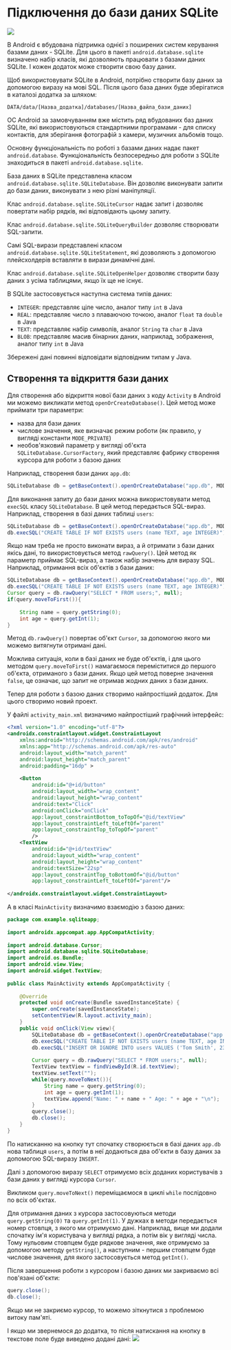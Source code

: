 # Підключення до бази даних SQLite

![](/images/android/6-lesson/1-intro-in-sqlite/2.png)

В Android є вбудована підтримка однієї з поширених систем керування базами даних - SQLite. Для цього в пакеті `android.database.sqlite` визначено набір класів, які дозволяють працювати з базами даних SQLite. І кожен додаток може створити свою базу даних.

Щоб використовувати SQLite в Android, потрібно створити базу даних за допомогою виразу на мові SQL. Після цього база даних буде зберігатися в каталозі додатка за шляхом:

```
DATA/data/[Назва_додатка]/databases/[Назва_файла_бази_даних]
```

ОС Android за замовчуванням вже містить ряд вбудованих баз даних SQLite, які використовуються стандартними програмами - для списку контактів, для зберігання фотографій з камери, музичних альбомів тощо.

Основну функціональність по роботі з базами даних надає пакет `android.database`. Функціональність безпосередньо для роботи з SQLite знаходиться в пакеті `android.database.sqlite`.

База даних в SQLite представлена класом `android.database.sqlite.SQLiteDatabase`. Він дозволяє виконувати запити до бази даних, виконувати з нею різні маніпуляції.

Клас `android.database.sqlite.SQLiteCursor` надає запит і дозволяє повертати набір рядків, які відповідають цьому запиту.

Клас `android.database.sqlite.SQLiteQueryBuilder` дозволяє створювати SQL-запити.

Самі SQL-вирази представлені класом `android.database.sqlite.SQLiteStatement`, які дозволяють з допомогою плейсхолдерів вставляти в вирази динамічні дані.

Клас `android.database.sqlite.SQLiteOpenHelper` дозволяє створити базу даних з усіма таблицями, якщо їх ще не існує.

В SQLite застосовується наступна система типів даних:

- `INTEGER`: представляє ціле число, аналог типу `int` в Java
- `REAL`: представляє число з плаваючою точкою, аналог `float` та `double` в Java
- `TEXT`: представляє набір символів, аналог `String` та `char` в Java
- `BLOB`: представляє масив бінарних даних, наприклад, зображення, аналог типу `int` в Java

Збережені дані повинні відповідати відповідним типам у Java.

## Створення та відкриття бази даних

Для створення або відкриття нової бази даних з коду `Activity` в Android ми можемо викликати метод `openOrCreateDatabase()`. Цей метод може приймати три параметри:

- назва для бази даних
- числове значення, яке визначає режим роботи (як правило, у вигляді константи `MODE_PRIVATE`)
- необов'язковий параметр у вигляді об'єкта `SQLiteDatabase.CursorFactory`, який представляє фабрику створення курсора для роботи з базою даних

Наприклад, створення бази даних `app.db`:

```java
SQLiteDatabase db = getBaseContext().openOrCreateDatabase("app.db", MODE_PRIVATE, null);
```

Для виконання запиту до бази даних можна використовувати метод `execSQL` класу `SQLiteDatabase`. В цей метод передається SQL-вираз. Наприклад, створення в базі даних таблиці `users`:

```java
SQLiteDatabase db = getBaseContext().openOrCreateDatabase("app.db", MODE_PRIVATE, null);
db.execSQL("CREATE TABLE IF NOT EXISTS users (name TEXT, age INTEGER)");
```

Якщо нам треба не просто виконати вираз, а й отримати з бази даних якісь дані, то використовується метод `rawQuery()`. Цей метод як параметр приймає SQL-вираз, а також набір значень для виразу SQL. Наприклад, отримання всіх об'єктів з бази даних:

```java
SQLiteDatabase db = getBaseContext().openOrCreateDatabase("app.db", MODE_PRIVATE, null);
db.execSQL("CREATE TABLE IF NOT EXISTS users (name TEXT, age INTEGER)");
Cursor query = db.rawQuery("SELECT * FROM users;", null);
if(query.moveToFirst()){
     
    String name = query.getString(0);
    int age = query.getInt(1);
}
```

Метод `db.rawQuery()` повертає об'єкт `Cursor`, за допомогою якого ми можемо витягнути отримані дані.

Можлива ситуація, коли в базі даних не буде об'єктів, і для цього методом `query.moveToFirst()` намагаємося переміститися до першого об'єкта, отриманого з бази даних. Якщо цей метод поверне значення `false`, це означає, що запит не отримав жодних даних з бази даних.

Тепер для роботи з базою даних створимо найпростіший додаток. Для цього створимо новий проект.

У файлі `activity_main.xml` визначимо найпростіший графічний інтерфейс:
```xml
<?xml version="1.0" encoding="utf-8"?>
<androidx.constraintlayout.widget.ConstraintLayout
    xmlns:android="http://schemas.android.com/apk/res/android"
    xmlns:app="http://schemas.android.com/apk/res-auto"
    android:layout_width="match_parent"
    android:layout_height="match_parent"
    android:padding="16dp" >
 
    <Button
        android:id="@+id/button"
        android:layout_width="wrap_content"
        android:layout_height="wrap_content"
        android:text="Click"
        android:onClick="onClick"
        app:layout_constraintBottom_toTopOf="@id/textView"
        app:layout_constraintLeft_toLeftOf="parent"
        app:layout_constraintTop_toTopOf="parent"
        />
    <TextView
        android:id="@+id/textView"
        android:layout_width="wrap_content"
        android:layout_height="wrap_content"
        android:textSize="22sp"
        app:layout_constraintTop_toBottomOf="@id/button"
        app:layout_constraintLeft_toLeftOf="parent"/>
 
</androidx.constraintlayout.widget.ConstraintLayout>
```
А в класі `MainActivity` визначимо взаємодію з базою даних:

```java
package com.example.sqliteapp;
 
import androidx.appcompat.app.AppCompatActivity;
 
import android.database.Cursor;
import android.database.sqlite.SQLiteDatabase;
import android.os.Bundle;
import android.view.View;
import android.widget.TextView;
 
public class MainActivity extends AppCompatActivity {
 
    @Override
    protected void onCreate(Bundle savedInstanceState) {
        super.onCreate(savedInstanceState);
        setContentView(R.layout.activity_main);
    }
    public void onClick(View view){
        SQLiteDatabase db = getBaseContext().openOrCreateDatabase("app.db", MODE_PRIVATE, null);
        db.execSQL("CREATE TABLE IF NOT EXISTS users (name TEXT, age INTEGER, UNIQUE(name))");
        db.execSQL("INSERT OR IGNORE INTO users VALUES ('Tom Smith', 23), ('John Dow', 31);");
 
        Cursor query = db.rawQuery("SELECT * FROM users;", null);
        TextView textView = findViewById(R.id.textView);
        textView.setText("");
        while(query.moveToNext()){
            String name = query.getString(0);
            int age = query.getInt(1);
            textView.append("Name: " + name + " Age: " + age + "\n");
        }
        query.close();
        db.close();
    }
}
```

По натисканню на кнопку тут спочатку створюється в базі даних `app.db` нова таблиця `users`, а потім в неї додаються два об'єкти в базу даних за допомогою SQL-виразу `INSERT`.

Далі з допомогою виразу `SELECT` отримуємо всіх доданих користувачів з бази даних у вигляді курсора `Cursor`.

Викликом `query.moveToNext()` переміщаємося в циклі `while` послідовно по всіх об'єктах.

Для отримання даних з курсора застосовуються методи `query.getString(0)` та `query.getInt(1)`. У дужках в методи передається номер стовпця, з якого ми отримуємо дані. Наприклад, вище ми додали спочатку ім'я користувача у вигляді рядка, а потім вік у вигляді числа. Тому нульовим стовпцем буде рядкове значення, яке отримуємо за допомогою методу `getString()`, а наступним - першим стовпцем буде числове значення, для якого застосовується метод `getInt()`.

Після завершення роботи з курсором і базою даних ми закриваємо всі пов'язані об'єкти:

```java
query.close();
db.close();
```

Якщо ми не закриємо курсор, то можемо зіткнутися з проблемою витоку пам'яті.

І якщо ми звернемося до додатка, то після натискання на кнопку в текстове поле буде виведено додані дані:
![](/images/android/6-lesson/1-intro-in-sqlite/1.png)